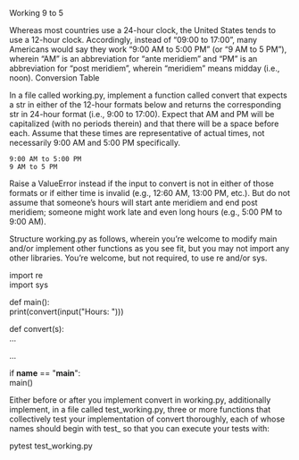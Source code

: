 Working 9 to 5

Whereas most countries use a 24-hour clock, the United States tends to use a 12-hour clock. Accordingly, instead of “09:00 to 17:00”, 
many Americans would say they work “9:00 AM to 5:00 PM” (or “9 AM to 5 PM”), wherein “AM” is an abbreviation for “ante meridiem” and “PM” 
is an abbreviation for “post meridiem”, wherein “meridiem” means midday (i.e., noon).
Conversion Table

In a file called working.py, implement a function called convert that expects a str in either of the 12-hour formats below and returns 
the corresponding str in 24-hour format (i.e., 9:00 to 17:00). Expect that AM and PM will be capitalized (with no periods therein)
and that there will be a space before each. Assume that these times are representative of actual times, not necessarily 9:00 AM and 5:00 PM specifically.

    9:00 AM to 5:00 PM
    9 AM to 5 PM

Raise a ValueError instead if the input to convert is not in either of those formats or if either time is invalid (e.g., 12:60 AM, 13:00 PM, etc.).
But do not assume that someone’s hours will start ante meridiem and end post meridiem; someone might work late and even long hours
(e.g., 5:00 PM to 9:00 AM).

Structure working.py as follows, wherein you’re welcome to modify main and/or implement other functions as you see fit, 
but you may not import any other libraries. You’re welcome, but not required, to use re and/or sys.

import re <br/>
import sys <br/>


def main():<br/>
    print(convert(input("Hours: ")))<br/>


def convert(s):<br/>
    ...


...


if __name__ == "__main__":<br/>
    main()

Either before or after you implement convert in working.py, additionally implement, in a file called test_working.py, 
three or more functions that collectively test your implementation of convert thoroughly, each of whose names should begin 
with test_ so that you can execute your tests with:

pytest test_working.py

